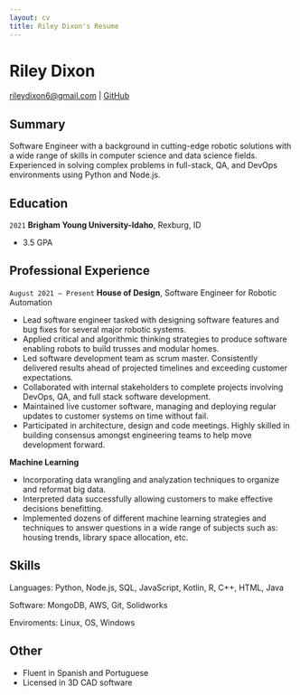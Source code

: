 ```yaml
---
layout: cv
title: Riley Dixon's Resume
---
```

# Riley Dixon


<div id="webaddress">
<a href="rileydixon6@gmail.com">rileydixon6@gmail.com</a>
| <a href="https://github.com/rileydixon6">GitHub</a>
</div>


<!-- https://www.monique.tech/the-art-of-markdown -->
## Summary
Software Engineer with a background in cutting-edge robotic solutions with a wide range of skills in computer 
science and data science fields. Experienced in solving complex problems in full-stack, QA, and DevOps 
environments using Python and Node.js.


## Education

`2021`
__Brigham Young University-Idaho__, Rexburg, ID

- 3.5 GPA


## Professional Experience

`August 2021 – Present`
__House of Design__, Software Engineer for Robotic Automation

- Lead software engineer tasked with designing software features and bug fixes for several major robotic systems.
- Applied critical and algorithmic thinking strategies to produce software enabling robots to build trusses and modular homes.
- Led software development team as scrum master. Consistently delivered results ahead of projected timelines and exceeding customer expectations.
- Collaborated with internal stakeholders to complete projects involving DevOps, QA, and full stack software development.
- Maintained live customer software, managing and deploying regular updates to customer systems on time without fail.
- Participated in architecture, design and code meetings.  Highly skilled in building consensus amongst engineering teams to help move development forward.

__Machine Learning__

- Incorporating data wrangling and analyzation techniques to organize and reformat big data.
- Interpreted data successfully allowing customers to make effective decisions benefitting.
- Implemented dozens of different machine learning strategies and techniques to answer questions in a wide range of subjects such as: housing trends, library space allocation, etc.


## Skills

Languages: Python, Node.js, SQL, JavaScript, Kotlin, R, C++, HTML, Java

Software: MongoDB, AWS, Git, Solidworks

Enviroments: Linux, OS, Windows




## Other

- Fluent in Spanish and Portuguese
- Licensed in 3D CAD software


<!-- ### Footer

Last updated: December 2020 -->


